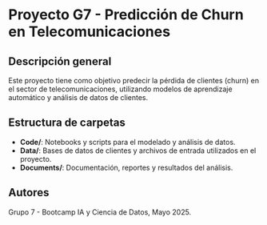 # Proyecto G7 - Predicción de Churn en Telecomunicaciones

## Descripción general
Este proyecto tiene como objetivo predecir la pérdida de clientes (churn) en el sector de telecomunicaciones, utilizando modelos de aprendizaje automático y análisis de datos de clientes.

## Estructura de carpetas
- **Code/**: Notebooks y scripts para el modelado y análisis de datos.
- **Data/**: Bases de datos de clientes y archivos de entrada utilizados en el proyecto.
- **Documents/**: Documentación, reportes y resultados del análisis.

## Autores
Grupo 7 - Bootcamp IA y Ciencia de Datos, Mayo 2025. 